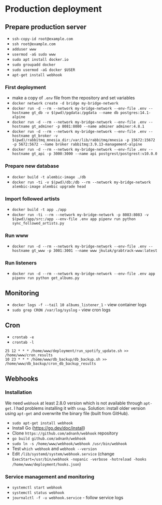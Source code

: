 # Production deployment

## Prepare production server

* `ssh-copy-id root@example.com`
* `ssh root@example.com`
* `adduser www`
* `usermod -aG sudo www`
* `sudo apt install docker.io`
* `sudo groupadd docker`
* `sudo usermod -aG docker $USER`
* `apt-get install webhook`

### First deployment

* make a copy of `.env` file from the repository and set variables
* `docker network create -d bridge my-bridge-network`
* `docker run -d --rm --network my-bridge-network --env-file .env --hostname gt_db -v $(pwd)/pgdata:/pgdata --name db postgres:14.1-alpine`
* `docker run -d --rm --network my-bridge-network --env-file .env --hostname gt_adminer -p 8081:8080 --name adminer adminer:4.8.1`
* `docker run -d --rm --network my-bridge-network --env-file .env --hostname gt_broker -v $(pwd)/rabbitmq_mnesia_dir:/var/lib/rabbitmq/mnesia -p 15672:15672 -p 5672:5672 --name broker rabbitmq:3.9.13-management-alpine`
* `docker run -d --rm --network my-bridge-network --env-file .env --hostname gt_api -p 3000:3000 --name api postgrest/postgrest:v10.0.0`

### Prepare new database

* `docker build -t alembic-image ./db`
* `docker run -ti -v $(pwd)/db:/db --rm --network my-bridge-network alembic-image alembic upgrade head`

### Import followed artists

* `docker build -t app ./app`
* `docker run -ti --rm --network my-bridge-network -p 8083:8083 -v $(pwd)/app/src:/app --env-file .env app pipenv run python sync_followed_artists.py`

### Run www

* `docker run -d --rm --network my-bridge-network --env-file .env --hostname gt_www -p 3001:3001 --name www jkulak/grabtrack-www:latest`

### Run listeners

* `docker run -d --rm --network my-bridge-network --env-file .env app pipenv run python get_albums.py`

## Monitoring

* `docker logs -f --tail 10 albums_listener_1` - view container logs
* `sudo grep CRON /var/log/syslog` - view cron logs

## Cron

* `crontab -e`
* `crontab -l`

```cron
25 12 * * * /home/www/deployment/run_spotify_update.sh >> /home/www/cron_results
10 23 * * * /home/www/db_backup/db_backup.sh >> /home/www/db_backup/cron_db_backup_results
```

## Webhooks

### Installation

We need `webhook` at least 2.8.0 version which is not available through `apt-get`.
I had problems installing it with `snap`.
Solution: install older version using `apt-get` and overwrite the binary file (built from GitHub).

* `sudo apt-get install webhook`
* Install Go (<https://go.dev/doc/install>)
* Clone `https://github.com/adnanh/webhook` repository
* `go build github.com/adnanh/webhook`
* `sudo ln -s /home/www/webhook/webhook /usr/bin/webhook`
* Test `which webhook` and `webhook --version`
* Edit `/lib/systemd/system/webhook.service` (change `ExecStart=/usr/bin/webhook -nopanic -verbose -hotreload -hooks /home/www/deployment/hooks.json`)

### Service management and monitoring

* `systemctl start webhook`
* `systemctl status webhook`
* `journalctl -f -u webhook.service` - follow service logs

